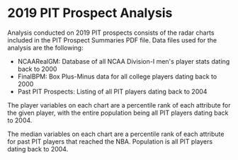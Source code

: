# 2019 PIT Prospect Analysis
Analysis conducted on 2019 PIT prospects consists of the radar charts included in the PIT Prospect Summaries PDF file. Data files used for the analysis are the following:

  - NCAARealGM: Database of all NCAA Division-I men's player stats dating back to 2000
  - FinalBPM: Box Plus-Minus data for all college players dating back to 2000
  - Past PIT Prospects: Listing of all PIT players dating back to 2004

The player variables on each chart are a percentile rank of each attribute for
the given player, with the entire population being all PIT players dating back to
2004.

The median variables on each chart are a percentile rank of each attribute for
past PIT players that reached the NBA. Population is all PIT players dating
back to 2004.
